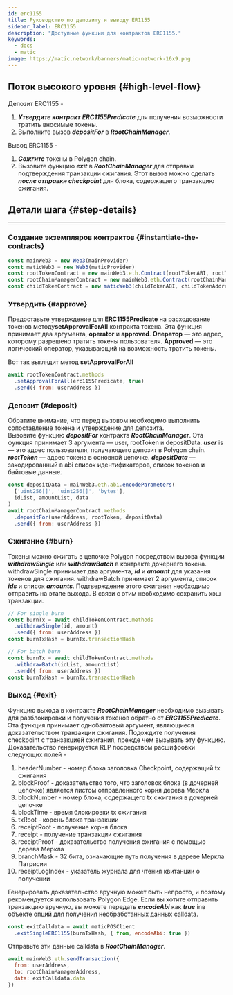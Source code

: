 ```yaml
---
id: erc1155
title: Руководство по депозиту и выводу ER1155
sidebar_label: ERC1155
description: "Доступные функции для контрактов ERC1155."
keywords:
  - docs
  - matic
image: https://matic.network/banners/matic-network-16x9.png
---
```


## Поток высокого уровня {#high-level-flow}

Депозит ERC1155 -

1. **_Утвердите контракт_** **_ERC1155Predicate_** для получения возможности тратить вносимые токены.
2. Выполните вызов **_depositFor_** в **_RootChainManager_**.

Вывод ERC1155 -

1. **_Сожгите_** токены в Polygon chain.
2. Вызовите функцию **_exit_** в **_RootChainManager_** для отправки подтверждения транзакции сжигания. Этот вызов можно сделать **_после отправки checkpoint_** для блока, содержащего транзакцию сжигания.

## Детали шага {#step-details}
---

### Создание экземпляров контрактов {#instantiate-the-contracts}
```js
const mainWeb3 = new Web3(mainProvider)
const maticWeb3 = new Web3(maticProvider)
const rootTokenContract = new mainWeb3.eth.Contract(rootTokenABI, rootTokenAddress)
const rootChainManagerContract = new mainWeb3.eth.Contract(rootChainManagerABI, rootChainManagerAddress)
const childTokenContract = new maticWeb3(childTokenABI, childTokenAddress)
```

### Утвердить {#approve}
Предоставьте утверждение для **ERC1155Predicate** на расходование токенов методу**setApprovalForAll** контракта токена. Эта функция принимает два аргумента, **operator** и **approved**. **Оператор** — это адрес, которому разрешено тратить токены пользователя. **Approved** — это логический оператор, указывающий на возможность тратить токены.

Вот так выглядит метод **setApprovalForAll**
```js
await rootTokenContract.methods
  .setApprovalForAll(erc1155Predicate, true)
  .send({ from: userAddress })
```

### Депозит {#deposit}
Обратите внимание, что перед вызовом необходимо выполнить сопоставление токена и утверждение для депозита.  
 Вызовите функцию **_depositFor_** контракта **_RootChainManager_**. Эта функция принимает 3 аргумента — user, rootToken и depositData. **_user_** is — это адрес пользователя, получающего депозит в Polygon chain. **_rootToken_** — адрес токена в основной цепочке. **_depositData_** — закодированный в abi список идентификаторов, список токенов и байтовые данные.
```js
const depositData = mainWeb3.eth.abi.encodeParameters(
  ['uint256[]', 'uint256[]', 'bytes'],
  idList, amountList, data
)
await rootChainManagerContract.methods
  .depositFor(userAddress, rootToken, depositData)
  .send({ from: userAddress })
```

### Сжигание {#burn}
Токены можно сжигать в цепочке Polygon посредством вызова функции **_withdrawSingle_** или **_withdrawBatch_** в контракте дочернего токена. withdrawSingle принимает два  аргумента, **_id_** и **_amount_** для указания токенов для сжигания. withdrawBatch принимает 2 аргумента, список **_ids_** и список **_amounts_**. Подтверждение этого сжигания необходимо отправить на этапе выхода. В связи с этим необходимо сохранить хэш транзакции.
```js
// For single burn
const burnTx = await childTokenContract.methods
  .withdrawSingle(id, amount)
  .send({ from: userAddress })
const burnTxHash = burnTx.transactionHash
```
```js
// For batch burn
const burnTx = await childTokenContract.methods
  .withdrawBatch(idList, amountList)
  .send({ from: userAddress })
const burnTxHash = burnTx.transactionHash
```

### Выход {#exit}
Функцию выхода в контракте **_RootChainManager_** необходимо вызывать для разблокировки и получения токенов обратно от **_ERC1155Predicate_**. Эта функция принимает однобайтовый аргумент, являющиеся доказательством транзакции сжигания. Подождите получения checkpoint с транзакцией сжигания, прежде чем вызывать эту функцию. Доказательство генерируется RLP посредством расшифровки следующих полей -

1. headerNumber - номер блока заголовка Checkpoint, содержащий tx сжигания
2. blockProof - доказательство того, что заголовок блока (в дочерней цепочке) является листом отправленного корня дерева Меркла
3. blockNumber - номер блока, содержащего tx сжигания в дочерней цепочке
4. blockTime - время блокировки tx сжигания
5. txRoot - корень блока транзакции
6. receiptRoot - получение корня блока
7. receipt - получение транзакции сжигания
8. receiptProof - доказательство получения сжигания с помощью дерева Меркла
9. branchMask - 32 бита, означающие путь получения в дереве Меркла Патрисии
10. receiptLogIndex - указатель журнала для чтения квитанции о получении

Генерировать доказательство вручную может быть непросто, и поэтому рекомендуется использовать Polygon Edge. Если вы хотите отправить транзакцию вручную, вы можете передать **_encodeAbi_** как **_true_** inв объекте опций для получения необработанных данных calldata.
```js
const exitCalldata = await maticPOSClient
  .exitSingleERC1155(burnTxHash, { from, encodeAbi: true })
```

Отправьте эти данные calldata в **_RootChainManager_**.
```js
await mainWeb3.eth.sendTransaction({
  from: userAddress,
  to: rootChainManagerAddress,
  data: exitCalldata.data
})
```
